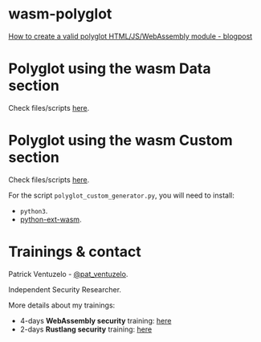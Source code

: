 # wasm-polyglot

[How to create a valid polyglot HTML/JS/WebAssembly module​ - blogpost](https://webassembly-security.com/polyglot-webassembly-module-html-js-wasm/)

# Polyglot using the wasm Data section

Check files/scripts [here](data_section/).

# Polyglot using the wasm Custom section

Check files/scripts [here](custom_section/).

For the script `polyglot_custom_generator.py`, you will need to install:
* `python3`.
* [python-ext-wasm](https://github.com/wasmerio/python-ext-wasm).

# Trainings & contact

Patrick Ventuzelo - [@pat_ventuzelo](https://twitter.com/pat_ventuzelo).

Independent Security Researcher.


More details about my trainings:
* 4-days **WebAssembly security** training: [here](https://webassembly-security.com/trainings/)
* 2-days **Rustlang security** training: [here](https://webassembly-security.com/rust-security-training/)
